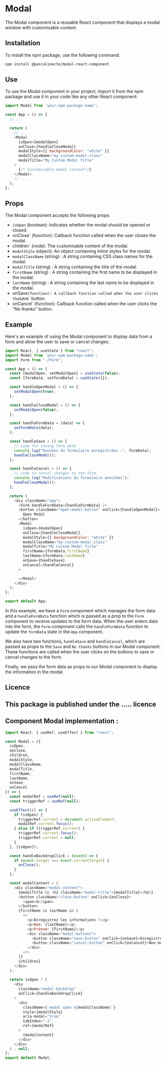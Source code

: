 # Modal

The Modal component is a reusable React component that displays a modal window with customisable content.

## Installation

To install the npm package, use the following command:

```bash
npm install @pascalinecte/modal-react-component
```

## Use

To use the Modal component in your project, import it from the npm package and use it in your code like any other React component:

```javascript
import Modal from 'your-npm-package-name';

const App = () => {
  // ...

  return (
    // ...
    <Modal
      isOpen={modalOpen}
      onClose={handleCloseModal}
      modalStyle={{ backgroundColor: "white" }}
      modalClassName="my-custom-modal-class"
      modalTitle="My Custom Modal Title"
    >
      {/* Customisable modal content*/}
    </Modal>
    // ...
  );
};
```
## Props

The Modal component accepts the following props:

- `isOpen` (boolean): Indicates whether the modal should be opened or closed.
- onClose` (function): Callback function called when the user closes the modal.
- children` (node): The customisable content of the modal.
- `modalStyle` (object): An object containing inline styles for the modal.
- `modalClassName` (string) : A string containing CSS class names for the modal.
- `modalTitle` (string) : A string containing the title of the modal.
- `firstName` (string) : A string containing the first name to be displayed in the modal.
- `lastName` (string) : A string containing the last name to be displayed in the modal.
- onSave` (function): A callback function called when the user clicks the `save` button.
- onCancel` (function): Callback function called when the user clicks the "No thanks" button.

## Example

Here's an example of using the Modal component to display data from a form and allow the user to save or cancel changes:

```javascript
import React, { useState } from "react";
import Modal from 'your-npm-package-name';
import Form from "./Form";

const App = () => {
  const [modalOpen, setModalOpen] = useState(false);
  const [formData, setFormData] = useState({});

  const handleOpenModal = () => {
    setModalOpen(true);
  };

  const handleCloseModal = () => {
    setModalOpen(false);
  };

  const handleFormData = (data) => {
    setFormData(data);
  };

  const handleSave = () => {
    // code for saving form data
    console.log("Données du formulaire enregistrées :", formData);
    handleCloseModal();
  };

  const handleCancel = () => {
    // code to cancel changes to the form
    console.log("Modifications du formulaire annulées");
    handleCloseModal();
  };

  return (
    <div className="app">
      <Form handleFormData={handleFormData} />
      <button className="open-modal-button" onClick={handleOpenModal}>
        Open Modal
      </button>
      <Modal
        isOpen={modalOpen}
        onClose={handleCloseModal}
        modalStyle={{ backgroundColor: "white" }}
        modalClassName="my-custom-modal-class"
        modalTitle="My Custom Modal Title"
        firstName={formData.firstName}
        lastName={formData.lastName}
        onSave={handleSave}
        onCancel={handleCancel}
      >

      </Modal>
    </div>
  );
};

export default App;
```
In this example, we have a `Form` component which manages the form data and a `handleFormData` function which is passed as a prop to the `Form` component to receive updates to the form data. When the user enters data into the form, the `Form` component calls the `handleFormData` function to update the `formData` state in the `App` component.

We also have two functions, `handleSave` and `handleCancel`, which are passed as props to the `Save` and `No thanks` buttons in our Modal component. These functions are called when the user clicks on the buttons to save or cancel changes to the form.

Finally, we pass the form data as props to our Modal component to display the information in the modal.

## Licence

This package is published under the ..... licence
---
## Component Modal implementation :

```javascript
import React, { useRef, useEffect } from "react";

const Modal = ({
  isOpen,
  onClose,
  children,
  modalStyle,
  modalClassName,
  modalTitle,
  firstName,
  lastName,
  onSave,
  onCancel
}) => {
  const modalRef = useRef(null);
  const triggerRef = useRef(null);

  useEffect(() => {
    if (isOpen) {
      triggerRef.current = document.activeElement;
      modalRef.current.focus();
    } else if (triggerRef.current) {
      triggerRef.current.focus();
      triggerRef.current = null;
    }
  }, [isOpen]);

  const handleBackdropClick = (event) => {
    if (event.target === event.currentTarget) {
      onClose();
    }
  };

  const modalContent = (
    <div className="modal-content">
      {modalTitle && <h2 className="modal-title">{modalTitle}</h2>}
      <button className="close-button" onClick={onClose}>
        <span>X</span>
      </button>
      {firstName && lastName && (
        <>
          <p>Enregistrez les informations ?</p>
          <p>Nom: {lastName}</p>
          <p>Prénom: {firstName}</p>
          <div className="modal-buttons">
            <button className="save-button" onClick={onSave}>Enregistrer</button>
            <button className="cancel-button" onClick={onCancel}>Non merci</button>
          </div>
        </>
      )}
      {children}
    </div>
  );
  
  return isOpen ? (
    <div
      className="modal-backdrop"
      onClick={handleBackdropClick}
    >
      <div
        className={`modal open ${modalClassName}`}
        style={modalStyle}
        aria-modal="true"
        tabIndex="-1"
        ref={modalRef}
      >
        {modalContent}
      </div>
    </div>
  ) : null;
};
export default Modal;

```
